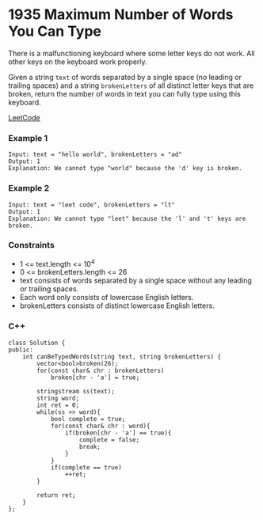 # 1935 Maximum Number of Words You Can Type

There is a malfunctioning keyboard where some letter keys do not work. All other keys on the keyboard work properly.

Given a string `text` of words separated by a single space (no leading or trailing spaces) and a string `brokenLetters` of all distinct letter keys that are broken, return the number of words in text you can fully type using this keyboard.

[LeetCode](https://leetcode.cn/problems/maximum-number-of-words-you-can-type/)

### Example 1

```
Input: text = "hello world", brokenLetters = "ad"
Output: 1
Explanation: We cannot type "world" because the 'd' key is broken.
```

### Example 2

```
Input: text = "leet code", brokenLetters = "lt"
Output: 1
Explanation: We cannot type "leet" because the 'l' and 't' keys are broken.
```

### Constraints

* 1 <= text.length <= 10<sup>4</sup>
* 0 <= brokenLetters.length <= 26
* text consists of words separated by a single space without any leading or trailing spaces.
* Each word only consists of lowercase English letters.
* brokenLetters consists of distinct lowercase English letters.


### C++ 

```
class Solution {
public:
    int canBeTypedWords(string text, string brokenLetters) {
        vector<bool>broken(26);
        for(const char& chr : brokenLetters)
            broken[chr - 'a'] = true;

        stringstream ss(text);
        string word;
        int ret = 0;
        while(ss >> word){
            bool complete = true;
            for(const char& chr : word){
                if(broken[chr - 'a'] == true){
                    complete = false;
                    break;
                }
            }
            if(complete == true)
                ++ret;
        }

        return ret;
    }
};
```